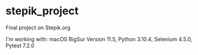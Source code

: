 # stepik_project

Final project on Stepik.org

I'm working with: macOS BigSur Version 11.5, Python 3.10.4, Selenium 4.5.0, Pytest 7.2.0
